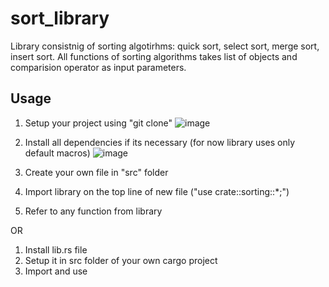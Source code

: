 # sort_library
Library consistnig of sorting algotirhms: quick sort, select sort, merge sort, insert sort. All functions of sorting algorithms takes list of objects and comparision operator as input parameters.

## Usage
1. Setup your project using "git clone"
![image](https://github.com/Dikong1/sortLibrary/assets/84706388/8fdbd5c8-e8f8-4480-84a1-056d766187ad)

2. Install all dependencies if its necessary (for now library uses only default macros)
![image](https://github.com/Dikong1/sortLibrary/assets/84706388/45f2636f-ff2d-4aa3-93e2-279f07f092bb)

3. Create your own file in "src" folder
4. Import library on the top line of new file ("use crate::sorting::*;")
5. Refer to any function from library

OR

1. Install lib.rs file
2. Setup it in src folder of your own cargo project
3. Import and use


